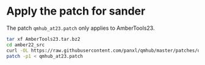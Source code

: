# Apply the patch for sander

The patch `qmhub_at23.patch` only applies to AmberTools23.

```bash
tar xf AmberTools23.tar.bz2
cd amber22_src
curl -OL https://raw.githubusercontent.com/panxl/qmhub/master/patches/qmhub_at23.patch
patch -p1 < qmhub_at23.patch
```
